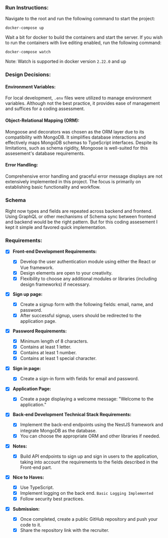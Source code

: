 ### Run Instructions:

Navigate to the root and run the following command to start the project:

`docker-compose up`

Wait a bit for docker to build the containers and start the server. If you wish to run the containers with live editing enabled, run the following command:

`docker-compose watch`

Note: Watch is supported in docker version `2.22.0` and up

### Design Decisions:

#### Environment Variables:

For local development, `.env` files were utilized to manage environment variables. Although not the best practice, it provides ease of management and suffices for a coding assessment.

#### Object-Relational Mapping (ORM):

Mongoose and decorators was chosen as the ORM layer due to its compatibility with MongoDB. It simplifies database interactions and effectively maps MongoDB schemas to TypeScript interfaces. Despite its limitations, such as schema rigidity, Mongoose is well-suited for this assesement's database requirements.

#### Error Handling:

Comprehensive error handling and graceful error message displays are not extensively implemented in this project. The focus is primarily on establishing basic functionality and workflow.

### Schema
Right now types and fields are repeated across backend and frontend. Using GraphQL or other mechanisms of Schema sync between frontend and backend would be the right pattern. But for this coding assesement I kept it simple and favored quick implementation.

### Requirements:

- [x] **Front-end Development Requirements:**

  - [x] Develop the user authentication module using either the React or Vue framework.
  - [x] Design elements are open to your creativity.
  - [x] Flexibility to choose any additional modules or libraries (including design frameworks) if necessary.

- [x] **Sign up page:**

  - [x] Create a signup form with the following fields: email, name, and password.
  - [x] After successful signup, users should be redirected to the application page.

- [x] **Password Requirements:**

  - [x] Minimum length of 8 characters.
  - [x] Contains at least 1 letter.
  - [x] Contains at least 1 number.
  - [x] Contains at least 1 special character.

- [x] **Sign in page:**

  - [x] Create a sign-in form with fields for email and password.

- [x] **Application Page:**

  - [x] Create a page displaying a welcome message: "Welcome to the application."

- [x] **Back-end Development Technical Stack Requirements:**

  - [x] Implement the back-end endpoints using the NestJS framework and integrate MongoDB as the database.
  - [x] You can choose the appropriate ORM and other libraries if needed.

- [x] **Notes:**

  - [x] Build API endpoints to sign up and sign in users to the application, taking into account the requirements to the fields described in the Front-end part.

- [x] **Nice to Haves:**

  - [x] Use TypeScript.
  - [x] Implement logging on the back end. `Basic Logging Implemented`
  - [x] Follow security best practices.

- [x] **Submission:**
  - [x] Once completed, create a public GitHub repository and push your code to it.
  - [x] Share the repository link with the recruiter.
